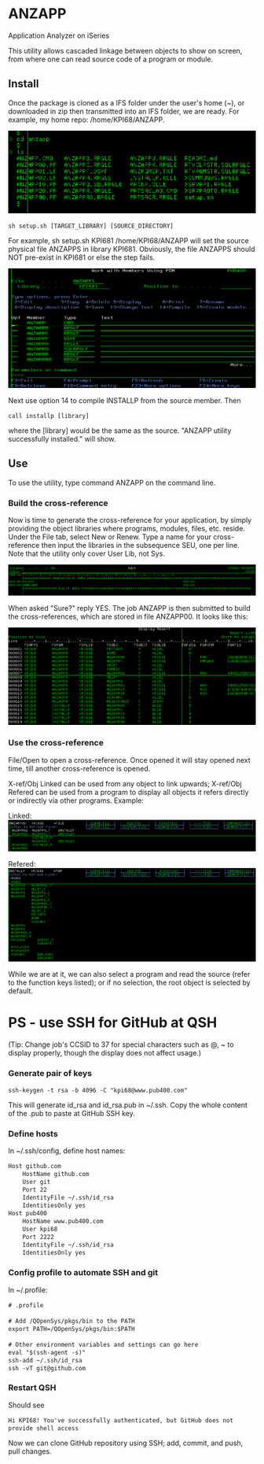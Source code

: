# ANZAPP
Application Analyzer on iSeries

This utility allows cascaded linkage between objects to show on screen, from where one can read source code of a program or module.

## Install
Once the package is cloned as a IFS folder under the user's home (~), or downloaded in zip then transmitted into an IFS folder, we are ready. For example, my home repo: /home/KPI68/ANZAPP.

![SourceList](Image/source_list.png)

```
sh setup.sh [TARGET_LIBRARY] [SOURCE_DIRECTORY]
```
For example, sh setup.sh KPI681 /home/KPI68/ANZAPP
will set the source physical file ANZAPPS in library KPI681. Obviously, the file ANZAPPS should NOT pre-exist in KPI681 or else the step fails.

![SourcePf](Image/source_pf.png)

Next use option 14 to compile INSTALLP from the source member. Then
```
call installp [library]
```
where the [library] would be the same as the source. "ANZAPP utility successfully installed." will show.

## Use
To use the utility, type command ANZAPP on the command line.

### Build the cross-reference
Now is time to generate the cross-reference for your application, by simply providing the object libraries where programs, modules, files, etc. reside. Under the File tab, select New or Renew. Type a name for your cross-reference then input the libraries in the subsequence SEU, one per line. Note that the utility only cover User Lib, not Sys.

![xref_libs](Image/xref_libs.png)

When asked "Sure?" reply YES. The job ANZAPP is then submitted to build the cross-references, which are stored in file ANZAPP00. It looks like this:

![xref_data](Image/main_repo.png)

### Use the cross-reference

File/Open to open a cross-reference. Once opened it will stay opened next time, till another cross-reference is opened. 

X-ref/Obj Linked can be used from any object to link upwards; X-ref/Obj Refered can be used from a program to display all objects it refers directly or indirectly via other programs. Example:

Linked:
![xref_linked](Image/xref_linked.png)

Refered:
![xref_refered](Image/xref_refered.png)

While we are at it, we can also select a program and read the source (refer to the function keys listed); or if no selection, the root object is selected by default.

# PS - use SSH for GitHub at QSH
(Tip: Change job's CCSID to 37 for special characters such as @, ~ to display properly, though the display does not affect usage.)

### Generate pair of keys
```
ssh-keygen -t rsa -b 4096 -C "kpi68@www.pub400.com"
```
This will generate id_rsa and id_rsa.pub in ~/.ssh. Copy the whole content of the .pub to paste at GitHub SSH key.

### Define hosts
In ~/.ssh/config, define host names:
```
Host github.com                 
    HostName github.com         
    User git                    
    Port 22                     
    IdentityFile ~/.ssh/id_rsa  
    IdentitiesOnly yes          
Host pub400                     
    HostName www.pub400.com     
    User kpi68                  
    Port 2222                   
    IdentityFile ~/.ssh/id_rsa  
    IdentitiesOnly yes          
```
### Config profile to automate SSH and git

In ~/.profile:
```
# .profile                                             
                                                       
# Add /QOpenSys/pkgs/bin to the PATH                   
export PATH=/QOpenSys/pkgs/bin:$PATH                   
                                                       
# Other environment variables and settings can go here 
eval "$(ssh-agent -s)"                                 
ssh-add ~/.ssh/id_rsa                                  
ssh -vT git@github.com                    
```
### Restart QSH
Should see 
```
Hi KPI68! You've successfully authenticated, but GitHub does not provide shell access  
```
Now we can clone GitHub repository using SSH; add, commit, and push, pull changes.  


